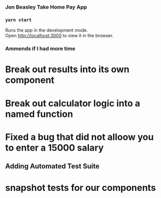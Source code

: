 ### Jon Beasley Take Home Pay App

### `yarn start`

Runs the app in the development mode.\
Open [http://localhost:3000](http://localhost:3000) to view it in the browser.


### Ammends if I had more time

# Break out results into its own component
# Break out calculator logic into a named function
# Fixed a bug that did not alloow you to enter a 15000 salary

## Adding Automated Test Suite
# snapshot tests for our components
